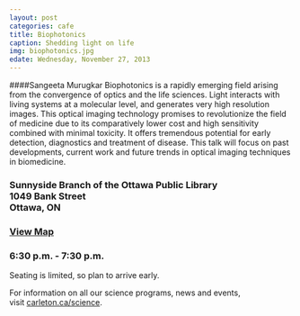 ```yaml
---
layout: post
categories: cafe
title: Biophotonics
caption: Shedding light on life
img: biophotonics.jpg
edate: Wednesday, November 27, 2013
---
```

####Sangeeta Murugkar
Biophotonics is a rapidly emerging field arising from the convergence of optics and the life sciences. Light interacts with living systems at a molecular level, and generates very high resolution images. This optical imaging technology promises to revolutionize the field of medicine due to its comparatively lower cost and high sensitivity combined with minimal toxicity. It offers tremendous potential for early detection, diagnostics and treatment of disease. This talk will focus on past developments, current work and future trends in optical imaging techniques in biomedicine.
<h3>Sunnyside Branch of the Ottawa Public Library&nbsp;<br />1049 Bank Street&nbsp;&nbsp;<br />Ottawa, ON&nbsp;</h3>
<h3><a href="http://goo.gl/maps/NUCcL" target="_blank">View Map</a></h3>
<h3>6:30 p.m. - 7:30 p.m.</h3>
<p>Seating is limited, so plan to arrive early.&nbsp;</p>
<p>For information on all our science programs, news and events, visit&nbsp;<a href="http://science.carleton.ca/">carleton.ca/science</a>.</p>